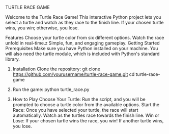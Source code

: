 TURTLE RACE GAME

Welcome to the Turtle Race Game! This interactive Python project lets you select a turtle and watch as they race to the finish line. If your chosen turtle wins, you win; otherwise, you lose.

Features
    Choose your turtle color from six different options.
    Watch the race unfold in real-time.z
    Simple, fun, and engaging gameplay.
    Getting Started
    Prerequisites
    Make sure you have Python installed on your machine. You will also need the turtle module, which is included with Python's standard library.

1. Installation
    Clone the repository:
      git clone https://github.com/yourusername/turtle-race-game.git
      cd turtle-race-game
   
3. Run the game:
  python turtle_race.py
  
4. How to Play
    Choose Your Turtle:
          Run the script, and you will be prompted to choose a turtle color from the available options.
    Start the Race:
          Once you have selected your turtle, the race will start automatically.
          Watch as the turtles race towards the finish line.
    Win or Lose:
          If your chosen turtle wins the race, you win!
          If another turtle wins, you lose.
